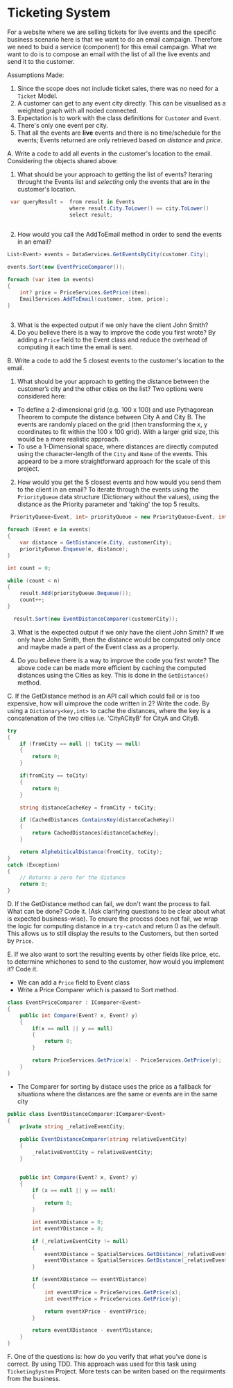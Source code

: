 # Ticketing System
For a website where we are selling tickets for live events and the specific business scenario here is that we want to do an email campaign.
Therefore we need to buid a service (component) for this email campaign. What we want to do is to compose an email with the list of all the live events and send it to the customer.


Assumptions Made:
1. Since the scope does not include ticket sales, there was no need for a `Ticket` Model.
2. A customer can get to any event city directly. This can be visualised as a weighted graph with all noded connected.
3. Expectation is to work with the class definitions for `Customer` and `Event`.
4. There's only one event per city.
5. That all the events are **live** events and there is no time/schedule for the events; Events returned are only retrieved based on *distance* and *price*.


A. Write a code to add all events in the customer's location to the email. Considering the objects shared above:
1.	What should be your approach to getting the list of events? Iteraring throught the Events list and *selecting* only the events that are in the customer's location.
```C#
 var queryResult =  from result in Events
                    where result.City.ToLower() == city.ToLower()
                    select result;
                   
```
2.	How would you call the AddToEmail method in order to send the events in an email?
```C#
List<Event> events = DataServices.GetEventsByCity(customer.City);

events.Sort(new EventPriceComparer());

foreach (var item in events)
{
    int? price = PriceServices.GetPrice(item);
    EmailServices.AddToEmail(customer, item, price);
}
                   
```
3.	What is the expected output if we only have the client John Smith? 
4.	Do you believe there is a way to improve the code you first wrote? By adding a `Price` field to the Event class and reduce the overhead of computing it each time the email is sent.

B. Write a code to add the 5 closest events to the customer's location to the email.
1.	What should be your approach to getting the distance between the customer’s city and the other cities on the list?
Two options were considered here:
- To define a 2-dimensional grid (e.g. 100 x 100) and use Pythagorean Theorem to compute the distance between City A and City B. The events are randomly placed on the grid (then transforming the x, y coordinates to fit within the 100 x 100 grid). With a larger grid size, this would be a more realistic approach.
- To use a 1-Dimensional space, where distances are directly computed using the character-length of the `City` and `Name` of the events. This appeard to be a more straightforward approach for the scale of this project.

2.	How would you get the 5 closest events and how would you send them to the client in an email?
To iterate through the events using the `PriorityQueue` data structure (Dictionary without the values), using the distance as the Priority parameter and 'taking' the top 5 results.
```C#
 PriorityQueue<Event, int> priorityQueue = new PriorityQueue<Event, int>();

foreach (Event e in events)
{
    var distance = GetDistance(e.City, customerCity);
    priorityQueue.Enqueue(e, distance);
}

int count = 0;

while (count < n)
{
    result.Add(priorityQueue.Dequeue());
    count++;
}           

  result.Sort(new EventDistanceComparer(customerCity));

```
3.	What is the expected output if we only have the client John Smith?
If we only have John Smith, then the distance would be computed only once and maybe made a part of the Event class as a property. 

4.	Do you believe there is a way to improve the code you first wrote?
The above code can be made more efficient by caching the computed distances using the Cities as key. This is done in the `GetDistance()` method.


C.	If the GetDistance method is an API call which could fail or is too expensive, how will uimprove the code written in 2? Write the code. 
By using a `Dictionary<key,int>` to cache the distances, where the key is a concatenation of the two cities i.e. 'CityACityB' for CityA and CityB.
```C#
try
{
    if (fromCity == null || toCity == null)
    {
        return 0;
    }

    if(fromCity == toCity)
    {
        return 0;
    }

    string distanceCacheKey = fromCity + toCity;

    if (CachedDistances.ContainsKey(distanceCacheKey))
    {
        return CachedDistances[distanceCacheKey];
    }

    return AlphebiticalDistance(fromCity, toCity);
}
catch (Exception)
{
    // Returns a zero for the distance
    return 0;
}
```
D. If the GetDistance method can fail, we don't want the process to fail. What can be done?
Code it. (Ask clarifying questions to be clear about what is expected business-wise).
To ensure the process does not fail, we wrap the logic for computing distance in a `try-catch` and return 0 as the default. This allows us to still display the results to the Customers, but then sorted by `Price`.

E. If we also want to sort the resulting events by other fields like price, etc. to determine whichones to send to the customer, how would you implement it? Code it.
- We can add a `Price` field to Event class
- Write a Price Comparer which is passed to Sort method.
```C#
class EventPriceComparer : IComparer<Event>
{
    public int Compare(Event? x, Event? y)
    {
        if(x == null || y == null)
        {
            return 0;
        }

        return PriceServices.GetPrice(x) - PriceServices.GetPrice(y);
    }
}
```
- The Comparer for sorting by distace uses the price as a fallback for situations where the distances are the same or events are in the same city
```C#
public class EventDistanceComparer:IComparer<Event>
{
    private string _relativeEventCity;

    public EventDistanceComparer(string relativeEventCity)
    {
        _relativeEventCity = relativeEventCity;
    }


    public int Compare(Event? x, Event? y)
    {
        if (x == null || y == null)
        {
            return 0;
        }

        int eventXDistance = 0;
        int eventYDistance = 0;

        if (_relativeEventCity != null)
        {
            eventXDistance = SpatialServices.GetDistance(_relativeEventCity, x.City);
            eventYDistance = SpatialServices.GetDistance(_relativeEventCity, y.City);
        }

        if (eventXDistance == eventYDistance)
        {
            int eventXPrice = PriceServices.GetPrice(x);
            int eventYPrice = PriceServices.GetPrice(y);

            return eventXPrice - eventYPrice;
        }

        return eventXDistance - eventYDistance;
    }
}
```
F. One of the questions is: how do you verify that what you’ve done is correct.
By using TDD. This approach was used for this task using `TicketingSystem` Project. More tests can be writen based on the requirments from the business.




